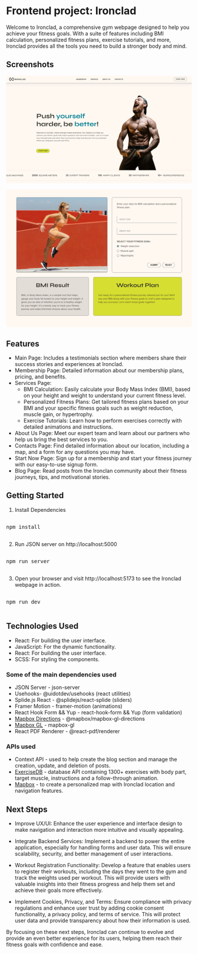 # Frontend project: Ironclad

Welcome to Ironclad, a comprehensive gym webpage designed to help you achieve your fitness goals. With a suite of features including BMI calculation, personalized fitness plans, exercise tutorials, and more, Ironclad provides all the tools you need to build a stronger body and mind.

## Screenshots

![Main Page](image.png)

![Fitness Evaluation](image-1.png)

## Features

- Main Page: Includes a testimonials section where members share their success stories and experiences at Ironclad.
- Membership Page: Detailed information about our membership plans, pricing, and benefits.
- Services Page:
  - BMI Calculation: Easily calculate your Body Mass Index (BMI), based on your height and weight to understand your current fitness level.
  - Personalized Fitness Plans: Get tailored fitness plans based on your BMI and your specific fitness goals such as weight reduction, muscle gain, or hypertrophy.
  - Exercise Tutorials: Learn how to perform exercises correctly with detailed animations and instructions.
- About Us Page: Meet our expert team and learn about our partners who help us bring the best services to you.
- Contacts Page: Find detailed information about our location, including a map, and a form for any questions you may have.
- Start Now Page: Sign up for a membership and start your fitness journey with our easy-to-use signup form.
- Blog Page: Read posts from the Ironclan community about their fitness journeys, tips, and motivational stories.

## Getting Started

1. Install Dependencies

<pre>

npm install

</pre>

2. Run JSON server on http://localhost:5000

<pre>

npm run server

</pre>

3. Open your browser and visit http://localhost:5173 to see the Ironclad webpage in action.

<pre>

npm run dev

</pre>

## Technologies Used

- React: For building the user interface.
- JavaScript: For the dynamic functionality.
- React: For building the user interface.
- SCSS: For styling the components.

### Some of the main dependencies used

- JSON Server - json-server
- Usehooks- @uidotdev/usehooks (react utilities)
- Splide.js React - @splidejs/react-splide (sliders)
- Framer Motion - framer-motion (animations)
- React Hook Form && Yup - react-hook-form && Yup (form validation)
- [Mapbox Directions](https://docs.mapbox.com/mapbox-gl-js/example/mapbox-gl-directions/) - @mapbox/mapbox-gl-directions
- [Mapbox GL](https://docs.mapbox.com/mapbox-gl-js/api/) - mapbox-gl
- React PDF Renderer - @react-pdf/renderer

### APIs used

- Context API - used to help create the blog section and manage the creation, update, and deletion of posts.
- [ExerciseDB](https://rapidapi.com/justin-WFnsXH_t6/api/exercisedb) - database API containing 1300+ exercises with body part, target muscle, instructions and a follow-through animation.
- [Mapbox](https://docs.mapbox.com/mapbox-gl-js/example/mapbox-gl-directions/) - to create a personalized map with Ironclad location and navigation features.

## Next Steps

- Improve UX/UI: Enhance the user experience and interface design to make navigation and interaction more intuitive and visually appealing.

- Integrate Backend Services: Implement a backend to power the entire application, especially for handling forms and user data. This will ensure scalability, security, and better management of user interactions.

- Workout Registration Functionality: Develop a feature that enables users to register their workouts, including the days they went to the gym and track the weights used per workout. This will provide users with valuable insights into their fitness progress and help them set and achieve their goals more effectively.

- Implement Cookies, Privacy, and Terms: Ensure compliance with privacy regulations and enhance user trust by adding cookie consent functionality, a privacy policy, and terms of service. This will protect user data and provide transparency about how their information is used.

By focusing on these next steps, Ironclad can continue to evolve and provide an even better experience for its users, helping them reach their fitness goals with confidence and ease.
